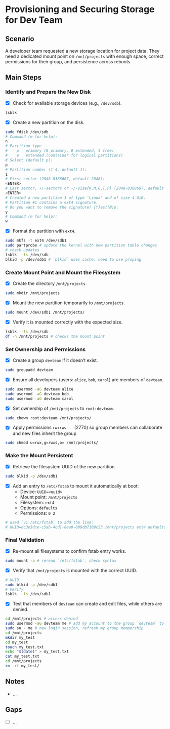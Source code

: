 # Provisioning and Securing Storage for Dev Team

## Scenario
A developer team requested a new storage location for project data. They need a dedicated mount point on `/mnt/projects` with enough space, correct permissions for their group, and persistence across reboots.

## Main Steps

### Identify and Prepare the New Disk
- [x] Check for available storage devices (e.g., `/dev/sdb`).

```bash
lsblk
```

- [x] Create a new partition on the disk.

```bash
sudo fdisk /dev/sdb
# Command (m for help):
n
# Partition type
#    p   primary (0 primary, 0 extended, 4 free)
#    e   extended (container for logical partitions)
# Select (default p):
p
# Partition number (1-4, default 1):
1
# First sector (2048-8388607, default 2048): 
<ENTER>
# Last sector, +/-sectors or +/-size{K,M,G,T,P} (2048-8388607, default 8388607):
<ENTER>
# Created a new partition 1 of type 'Linux' and of size 4 GiB.
# Partition #1 contains a ext4 signature.
# Do you want to remove the signature? [Y]es/[N]o:
y
# Command (m for help):
w
```

- [x] Format the partition with `ext4`.

```bash
sudo mkfs -t ext4 /dev/sdb1
sudo partprobe # update the kernel with new partition table changes
# check updates
lsblk --fs /dev/sdb
blkid -p /dev/sdb1 # `blkid` uses cache, need to use proping
```

### Create Mount Point and Mount the Filesystem
- [x] Create the directory `/mnt/projects`.

```bash
sudo mkdir /mnt/projects
```

- [x] Mount the new partition temporarily to `/mnt/projects`.

```bash
sudo mount /dev/sdb1 /mnt/projects/
```

- [x] Verify it is mounted correctly with the expected size.

```bash
lsblk --fs /dev/sdb
df -h /mnt/projects # checks the mount point
```

### Set Ownership and Permissions
- [x] Create a group `devteam` if it doesn’t exist.

```bash
sudo groupadd devteam
```

- [x] Ensure all developers (users: `alice`, `bob`, `carol`) are members of `devteam`.

```bash
sudo usermod -aG devteam alice
sudo usermod -aG devteam bob
sudo usermod -aG devteam carol
```

- [x] Set ownership of `/mnt/projects` to `root:devteam`.

```bash
sudo chown root:devteam /mnt/projects/
```

- [x] Apply permissions `rwxrws---` (2770) so group members can collaborate and new files inherit the group

```bash
sudo chmod u=rwx,g=rwxs,o= /mnt/projects/
```

### Make the Mount Persistent
- [x] Retrieve the filesystem UUID of the new partition.

```bash
sudo blkid -p /dev/sdb1
```

- [x] Add an entry to `/etc/fstab` to mount it automatically at boot:
    - Device: `UUID=<uuid>`
    - Mount point: `/mnt/projects`
    - Filesystem: `ext4`
    - Options: `defaults`
    - Permissions: `0 2`

```bash
# used `vi /etc/fstab` to add the line:
# UUID=dc3e3dce-c5ab-4cd1-8ea0-809db7109c53 /mnt/projects ext4 defaults 0 2
```

### Final Validation
- [x] Re-mount all filesystems to confirm fstab entry works.

```bash
sudo mount -a # reread `/etc/fstab`, check syntax
```

- [x] Verify that `/mnt/projects` is mounted with the correct UUID.

```bash
# UUID
sudo blkid -p /dev/sdb1
# Verify
lsblk --fs /dev/sdb1
```

- [x] Test that members of `devteam` can create and edit files, while others are denied.

```bash
cd /mnt/projects # access denied
sudo usermod -aG devteam me # add my account to the group `devteam` to test
sudo su - me # new login session, refresh my group mempership 
cd /mnt/projects
mkdir my_test
cd my_test
touch my_test.txt
echo "$(date)" > my_test.txt
cat my_test.txt
cd /mnt/projects
rm -rf my_test/
```

## Notes
- ...

## Gaps
- [ ] ...